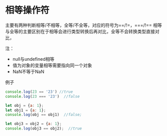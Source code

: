 
# 相等操作符
主要有两种判断相等/不相等，全等/不全等，对应的符号为==/!=，===/!==
相等与全等的主要区别在于相等会进行类型转换后再对比，全等不会转换类型直接对比，

注：
- null与undefined相等
- 值为对象的变量相等需要指向同一个对象
- NaN不等于NaN

例子
```javascript
console.log(23 == '23') //true
console.log(23 === '23')  //false

let obj = {a: 1};
let obj1 = {a: 1};
console.log(obj == obj1)  //false;

let obj3 = obj2 = {a: 1};
console.log(obj3 == obj2);  //true
```
